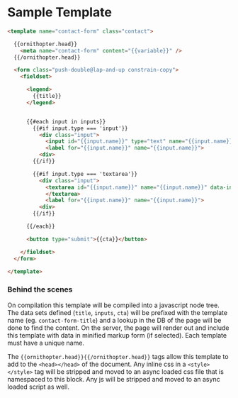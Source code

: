 
# Sample Template

```html
<template name="contact-form" class="contact">

  {{ornithopter.head}}
    <meta name="contact-form" content="{{variable}}" />
  {{/ornithopter.head}}

  <form class="push-double@lap-and-up constrain-copy">
    <fieldset>

      <legend>
        {{title}}
      </legend>


      {{#each input in inputs}}
        {{#if input.type === 'input'}}
          <div class="input">
            <input id="{{input.name}}" type="text" name="{{input.name}}" data-input>
            <label for="{{input.name}}" name="{{input.name}}">
          <div>
        {{/if}}

        {{#if input.type === 'textarea'}}
          <div class="input">
            <textarea id="{{input.name}}" name="{{input.name}}" data-input>
            </textarea>
            <label for="{{input.name}}" name="{{input.name}}">
          <div>
        {{/if}}

      {{/each}}

      <button type="submit">{{cta}}</button>

    </fieldset>
  </form>

</template>
```

### Behind the scenes

On compilation this template will be compiled into a javascript node tree. The data sets defined (`title`, `inputs`, `cta`) will be prefixed with the template name (eg. `contact-form-title`) and a lookup in the DB of the page will be done to find the content. On the server, the page will render out and include this template with data in minified markup form (if selected). Each template must have a unique name.

The `{{ornithopter.head}}{{/ornithopter.head}}` tags allow this template to add to the `<head></head>` of the document. Any inline css in a `<style></style>` tag will be stripped and moved to an async loaded css file that is namespaced to this block. Any js will be stripped and moved to an async loaded script as well.
